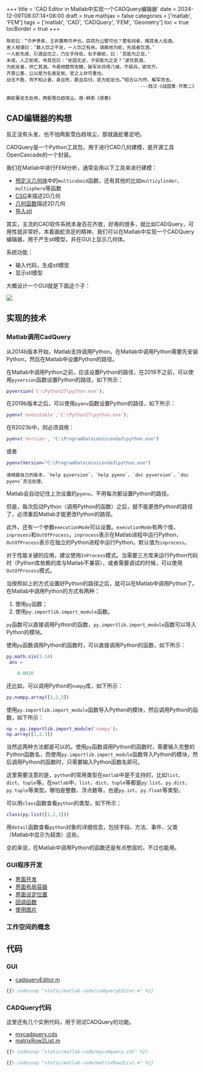 +++
title = 'CAD Editor in Matlab中实现一个CADQuery编辑器'
date = 2024-12-09T08:07:14+08:00
draft = true
mathjax = false
categories = ['matlab', 'FEM']
tags = ['matlab', 'CAD', 'CADQuery', 'FEM', 'Geometry']
toc = true
tocBorder = true
+++


```
陈轸曰：“令尹贵矣，王非置两令尹也。臣窃为公譬可也？楚有祠者，赐其舍人卮酒。
舍人相谓曰：‘数人饮之不足，一人饮之有余。请画地为蛇，先成者饮酒。’
一人蛇先成，引酒且饮之，乃左手持卮，右手画蛇，曰：‘吾能为之足。’
未成，人之蛇成，夺其卮曰：‘蛇固无足，子安能为之足？’遂饮其酒。
为蛇足者，终亡其酒。今君相楚而攻魏，破军杀将得八城，不弱兵，欲攻齐。
齐畏公甚，公以是为名居足矣。官之上非可重也。
战无不胜，而不知止者，身且死，爵且后归，犹为蛇足也。”昭合以为然，解军而去。
                                                 ---西汉·《战国策·齐策二》
```

```
画蛇著足无处用，两鬓雪白趋埃尘。唐·韩愈《感春》
```

## CAD编辑器的构想

反正没有头发，也不怕两鬓雪白趋埃尘，那就画蛇著足吧。

CADQuery是一个Python工具包，用于进行CAD几何建模，是开源工具OpenCascade的一个封装。

我们在Matlab中进行FEM分析，通常会用以下工具来进行建模：

- [预定义几何体](/posts/matlab/structure-static/#matlab-pde-toolbox%E4%BC%A0%E7%BB%9F%E5%BD%A2%E5%BC%8F)中的`multicuboid`函数，还有其他的比如`multicylinder`、`multisphere`等函数
- [CSG](/posts/matlab/2d-geometry-csg/)来描述2D几何
- [几何函数](/posts/matlab/geometry-function/)描述2D几何
- [导入stl](/posts/matlab/fem-meshing/#几何体)

其实，主流的CAD软件系统本身百花齐放，好用的很多，就比如CADQuery，可用性就非常好。本着画蛇添足的精神，我们可以在Matlab中实现一个CADQuery编辑器，用于产生stl模型，并在GUI上显示几何体。

系统功能：

- 输入代码，生成stl模型
- 显示stl模型

大概设计一个GUI就是下面这个子：

![](/matlab-img/cqe-gui.png)

## 实现的技术

### Matlab调用CadQuery
从2014b版本开始，Matlab支持调用Python。在Matlab中调用Python需要先安装Python，然后在Matlab中设置Python的路径。

在Matlab中调用Python之前，应该设置Python的路径，在2019不之前，可以使用`pyversion`函数设置Python的路径，如下所示：

```matlab
pyversion('C:\Python27\python.exe');
```

在2019b版本之后，可以使用`pyenv`函数设置Python的路径，如下所示：

```matlab
pyenv('executable','C:\Python27\python.exe');
```

在R2023b中，则必须调用：

```matlab
pyenv('Version', "C:\ProgramData\miniconda3\python.exe")
```
或者

```matlab
pyenv(Version="C:\ProgramData\miniconda3\python.exe")
```

	请根据自己的版本，`help pyversion`，`help pyenv`，`doc pyversion`，`doc pyenv`灵活处理。

Matlab会自动记住上次设置的`pyenv`。不用每次都设置Python的路径。

但是，每次启动Python（调用Python的函数）之后，就不能更改Python的路径了，必须重启Matlab才能更改Python的路径。

此外，还有一个参数`executionMode`可以设置。`executionMode`有两个值，`inprocess`和`OutOfProcess`，`inprocess`表示在Matlab进程中运行Python，`OutOfProcess`表示在独立的Python进程中运行Python。默认值为`inprocess`。

对于性能关键的应用，建议使用`InProcess`模式。当需要三方库来运行Python代码时（Python库依赖的库与Matlab不兼容），或者需要调试的时候，可以使用`OutOfProcess`模式。

当按照如上的方式设置好Python的路径之后，就可以在Matlab中调用Python了。在Matlab中调用Python的方式有两种：

1. 使用`py`函数；
2. 使用`py.importlib.import_module`函数。



`py`函数可以直接调用Python的函数，`py.importlib.import_module`函数可以导入Python的模块。

使用`py`函数调用Python的函数时，可以直接调用Python的函数，如下所示：

```matlab
py.math.sin(3.14)
 ans =

    0.0016
```

还比如，可以调用Python的`numpy`库，如下所示：

```matlab
py.numpy.array([1,2,3])
```

使用`py.importlib.import_module`函数导入Python的模块，然后调用Python的函数，如下所示：

```matlab
np = py.importlib.import_module('numpy');
np.array([1,2,3])
```

当然这两种方法都是可以的。使用`py`函数调用Python的函数时，需要输入完整的Python函数名，而使用`py.importlib.import_module`函数导入Python的模块，然后调用Python的函数时，只需要输入Python函数名即可。

这里需要注意的是，`python`的常用类型在`matlab`中是不支持的，比如`list`、`dict`、`tuple`等。在`matlab`中，`list`、`dict`、`tuple`等都是`py.list`、`py.dict`、`py.tuple`等类型。哪怕是整数、浮点数等，也是`py.int`、`py.float`等类型。

可以用`class`函数查看`python`的类型，如下所示：

```matlab
class(py.list([1,2,3]))
```

用`detail`函数查看`python`对象的详细信息，包括字段、方法、事件、父类（Matlab中显示为超类）这些。

总的来说，在Matlab中调用Python的函数还是有点憋屈的，不过也能用。

### GUI程序开发

- [界面开发](/posts/matlab/gui/)
- [界面布局容器](/posts/matlab/ui-layout/)
- [界面设定位置](/posts/matlab/position_layout_ui_in_matlab/)
- [回调函数](/posts/matlab/callbacks/)
- [使用图片](/posts/matlab/uiimage/)


### 工作空间的概念



## 代码

### GUI
- [cadqueryEditor.m](/matlab-code/cadqueryEditor.m)

```matlab
{{% codesnap "static/matlab-code/cadqueryEditor.m" %}}
```

### CADQuery代码

这里还有几个实例代码，用于测试CADQuery的功能。

- [mycadquery.cds](/matlab-code/mycadquery.cds)
- [matrixRow2List.m](/matlab-code/matrixRow2List.m)

```matlab
{{% codesnap "static/matlab-code/mycadquery.cds" %}}
```


```matlab
{{% codesnap "static/matlab-code/matrixRow2List.m" %}}
```